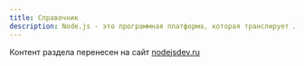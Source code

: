 ```yaml
---
title: Справочник
description: Node.js - это программная платформа, которая транслирует JavaScript в машинный код, исполняемый на стороне сервера
---
```


Контент раздела перенесен на сайт [nodejsdev.ru](https://nodejsdev.ru/)

